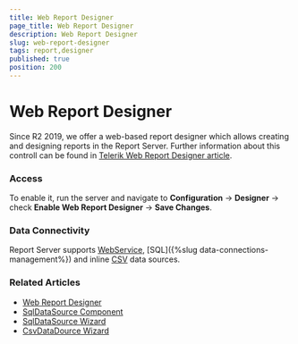 ```yaml
---
title: Web Report Designer
page_title: Web Report Designer
description: Web Report Designer
slug: web-report-designer
tags: report,designer
published: true
position: 200
---
```


# Web Report Designer

Since R2 2019, we offer a web-based report designer which allows creating and designing reports in the Report Server. 
Further information about this controll can be found in [Telerik Web Report Designer article](https://docs.telerik.com/reporting/web-report-designer).

### Access

To enable it, run the server and navigate to **Configuration** -> **Designer** -> check **Enable Web Report Designer** ->  **Save Changes**.


### Data Connectivity

Report Server supports [WebService](https://docs.telerik.com/reporting/webservicedatasource-component), [SQL]({%slug data-connections-management%}) and inline [CSV](https://docs.telerik.com/reporting/csvdatasource-component) data sources.

### Related Articles

- [Web Report Designer](https://docs.telerik.com/reporting/web-report-designer "Web Report Designer Overview")  
- [SqlDataSource Component](https://docs.telerik.com/reporting/sqldatasource "SqlDataSource Component")
- [SqlDataSource Wizard](https://docs.telerik.com/reporting/web-report-designer-tools-sqldatasource-wizard "SqlDataSource Wizard Overview")
- [CsvDataDource Wizard](https://docs.telerik.com/reporting/csvdatasource-wizard "CsvDataDource Wizard Overview")
